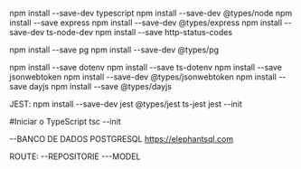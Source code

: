 
npm install --save-dev typescript
npm install --save-dev @types/node 
npm install --save express
npm install --save-dev @types/express
npm install --save-dev ts-node-dev
npm install --save http-status-codes

npm install --save pg
npm install --save-dev @types/pg

npm install --save dotenv
npm install --save ts-dotenv
npm install --save jsonwebtoken
npm install --save-dev @types/jsonwebtoken 
npm install --save dayjs
npm install --save @types/dayjs

JEST:
npm install --save-dev jest @types/jest ts-jest
jest --init


#Iniciar o TypeScript
tsc --init

--BANCO DE DADOS POSTGRESQL
https://elephantsql.com

ROUTE:
--REPOSITORIE
---MODEL

